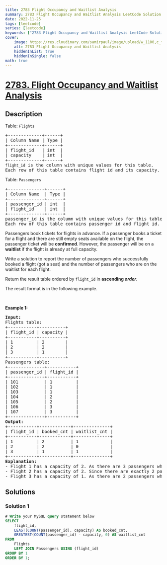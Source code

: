 ```yaml
---
title: 2783 Flight Occupancy and Waitlist Analysis
summary: 2783 Flight Occupancy and Waitlist Analysis LeetCode Solution Explained
date: 2022-11-25
tags: [leetcode]
series: [leetcode]
keywords: ["2783 Flight Occupancy and Waitlist Analysis LeetCode Solution Explained in all languages", "2783 Flight Occupancy and Waitlist Analysis", "LeetCode", "leetcode solution in Python3 C++ Java Go PHP Ruby Swift TypeScript Rust C# JavaScript C", "GeeksforGeeks", "InterviewBit", "Coding Ninjas", "HackerRank", "HackerEarth", "CodeChef", "TopCoder", "AlgoExpert", "freeCodeCamp", "Codeforces", "GitHub", "AtCoder", "Samir Paul"]
cover:
    image: https://res.cloudinary.com/samirpaul/image/upload/w_1100,c_fit,co_rgb:FFFFFF,l_text:Arial_75_bold:2783 Flight Occupancy and Waitlist Analysis - Solution Explained/problem-solving.webp
    alt: 2783 Flight Occupancy and Waitlist Analysis
    hiddenInList: true
    hiddenInSingle: false
math: true
---
```



# [2783. Flight Occupancy and Waitlist Analysis](https://leetcode.com/problems/flight-occupancy-and-waitlist-analysis)


## Description

<p>Table: <code><font face="monospace">Flights</font></code></p>

<pre>
+-------------+------+
| Column Name | Type |
+-------------+------+
| flight_id   | int  |
| capacity    | int  |
+-------------+------+
<code>flight_id</code> is the column with unique values for this table.
Each row of this table contains flight id and its capacity.
</pre>

<p>Table: <code>Passengers</code></p>

<pre>
+--------------+------+
| Column Name  | Type |
+--------------+------+
| passenger_id | int  |
| flight_id    | int  |
+--------------+------+
passenger_id is the column with unique values for this table.
Each row of this table contains passenger id and flight id.
</pre>

<p>Passengers book tickets for flights in advance. If a passenger books a ticket for a flight and there are still empty seats available on the flight, the passenger ticket will be <strong>confirmed</strong>. However, the passenger will be on a <strong>waitlist</strong> if the flight is already at full capacity.</p>

<p>Write a solution to report the number of passengers who successfully booked a flight (got a seat) and the number of passengers who are on the waitlist for each flight.</p>

<p>Return the result table ordered by<em> </em><code>flight_id</code>&nbsp;in <strong>ascending</strong><em><strong>&nbsp;order</strong>.</em></p>

<p>The&nbsp;result format is in the following example.</p>

<p>&nbsp;</p>
<p><strong class="example">Example 1:</strong></p>

<pre>
<strong>Input:</strong> 
Flights table:
+-----------+----------+
| flight_id | capacity |
+-----------+----------+
| 1         | 2        |
| 2         | 2        |
| 3         | 1        |
+-----------+----------+
Passengers table:
+--------------+-----------+
| passenger_id | flight_id |
+--------------+-----------+
| 101          | 1         |
| 102          | 1         |
| 103          | 1         |
| 104          | 2         |
| 105          | 2         |
| 106          | 3         |
| 107          | 3         |
+--------------+-----------+
<strong>Output:</strong> 
+-----------+------------+--------------+
| flight_id | booked_cnt | waitlist_cnt |
+-----------+------------+--------------+
| 1         | 2          | 1            |
| 2         | 2          | 0            |
| 3         | 1          | 1            |
+-----------+------------+--------------+
<strong>Explanation:</strong> 
- Flight 1 has a capacity of 2. As there are 3 passengers who have booked tickets, only 2 passengers can get a seat. Therefore, 2 passengers are successfully booked, and 1 passenger is on the waitlist.
- Flight 2 has a capacity of 2. Since there are exactly 2 passengers who booked tickets, everyone can secure a seat. As a result, 2 passengers successfully booked their seats and there are no passengers on the waitlist.
- Flight 3 has a capacity of 1. As there are 2 passengers who have booked tickets, only 1 passenger can get a seat. Therefore, 1 passenger is successfully booked, and 1 passenger is on the waitlist.
</pre>

## Solutions

### Solution 1

<!-- tabs:start -->

```sql
# Write your MySQL query statement below
SELECT
    flight_id,
    LEAST(COUNT(passenger_id), capacity) AS booked_cnt,
    GREATEST(COUNT(passenger_id) - capacity, 0) AS waitlist_cnt
FROM
    Flights
    LEFT JOIN Passengers USING (flight_id)
GROUP BY 1
ORDER BY 1;
```

<!-- tabs:end -->

<!-- end -->
